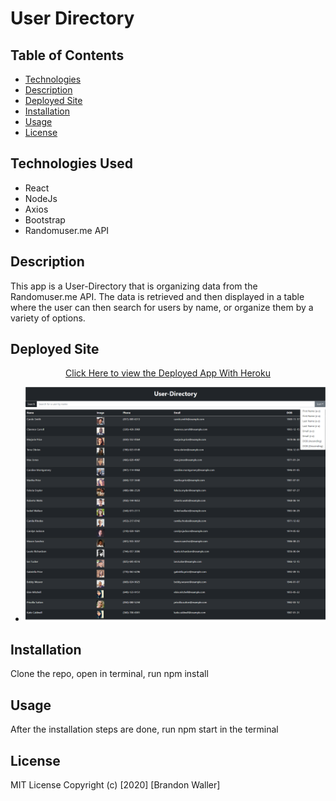 # User Directory

## Table of Contents
  - [Technologies](#technologies-used)
  - [Description](#description)
  - [Deployed Site](#deployed-Site)
  - [Installation](#installation)
  - [Usage](#usage)
  - [License](#license)

## Technologies Used
  - React
  - NodeJs
  - Axios
  - Bootstrap
  - Randomuser.me API
## Description
This app is a User-Directory that is organizing data from the Randomuser.me API. The data is retrieved and then displayed in a table where the user can then search for users by name, or organize them by a variety of options.

## Deployed Site

<div align="center">
    <a href="https://user-directory-homework-123.herokuapp.com/">Click Here to view the Deployed App With Heroku</a>
</div>

- ![Home](src/assets/user-directory-screenshot-home.png)


## Installation 
Clone the repo, open in terminal, run npm install

## Usage
After the installation steps are done, run npm start in the terminal

## License
MIT License
Copyright (c) [2020] [Brandon Waller]

